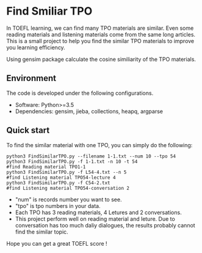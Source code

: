 # Find Smiliar TPO 

In TOEFL learning, we can find many TPO materials are similar. Even some reading materials and listening materials come from the same long articles. This is a small project to help you find the similar TPO materials to improve you learning efficiency.

Using gensim package calculate the cosine similiarity of the TPO materials.

## Environment
The code is developed under the following configurations.
- Software: Python>=3.5
- Dependencies: gensim, jieba, collections, heapq, argparse

## Quick start
To find the similar material with one TPO, you can simply do the following:

```
python3 FindSimilarTPO.py --filename 1-1.txt --num 10 --tpo 54
python3 FindSimilarTPO.py -f 1-1.txt -n 10 -t 54 
#find Reading material TPO1-1
python3 FindSimilarTPO.py -f L54-4.txt --n 5
#find Listening material TPO54-lecture 4
python3 FindSimilarTPO.py -f C54-2.txt 
#find Listening material TPO54-conversation 2
```

* "num" is records number you want to see. 
* "tpo" is tpo numbers in your data.
* Each TPO has 3 reading materials, 4 Letures and 2 conversations.
* This project perform well on reading material and leture. Due to conversation has too much daliy dialogues, the results probably cannot find the similar topic.

Hope you can get a great TOEFL score !




